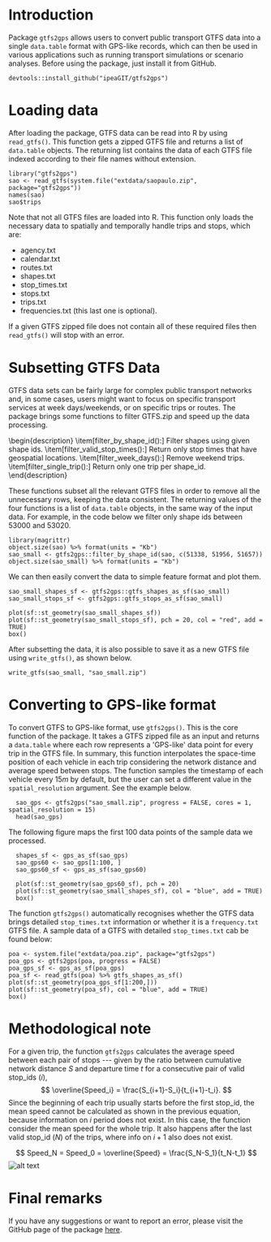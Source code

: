 # Introduction 

Package `gtfs2gps` allows users to convert public transport GTFS data into a single `data.table` format with GPS-like records, which can then be used in various applications such as running transport simulations or scenario analyses. Before using the package, just install it from GitHub.

```{r, eval = FALSE}
devtools::install_github("ipeaGIT/gtfs2gps")
```

# Loading data

After loading the package, GTFS data can be read into R by using `read_gtfs()`.
This function gets a zipped GTFS file and returns a list of `data.table` objects. The returning list contains the data of each GTFS file indexed according to their file names without extension.

```{r}
library("gtfs2gps")
sao <- read_gtfs(system.file("extdata/saopaulo.zip", package="gtfs2gps"))
names(sao)
sao$trips
```

Note that not all GTFS files are loaded into R. This function only loads the necessary data to spatially and temporally handle trips and stops, which are:
- agency.txt
- calendar.txt
- routes.txt
- shapes.txt
- stop_times.txt
- stops.txt
- trips.txt
- frequencies.txt (this last one is optional).

If a given GTFS zipped file does not contain all of these required files then `read_gtfs()` will stop with an error.


# Subsetting GTFS Data

GTFS data sets can be fairly large for complex public transport networks and, in some cases, users might want to focus on specific transport services at week days/weekends, or on specific trips or routes. The package brings some functions to filter GTFS.zip and speed up the data processing.


\begin{description}
\item[filter\_by\_shape\_id():] Filter shapes using given shape ids.
\item[filter\_valid\_stop\_times():] Return only stop times that have geospatial locations.
\item[filter\_week\_days():] Remove weekend trips.
\item[filter\_single\_trip():] Return only one trip per shape\_id.
\end{description}

These functions subset all the relevant GTFS files in order to remove all the unnecessary rows, keeping the data consistent. The returning values of the four functions is a list of `data.table` objects, in the same way of the input data. For example, in the code below we filter only shape ids between 53000 and 53020.

```{r}
library(magrittr)
object.size(sao) %>% format(units = "Kb")
sao_small <- gtfs2gps::filter_by_shape_id(sao, c(51338, 51956, 51657))
object.size(sao_small) %>% format(units = "Kb")
```

We can then easily convert the data to simple feature format and plot them.

```{r}
sao_small_shapes_sf <- gtfs2gps::gtfs_shapes_as_sf(sao_small)
sao_small_stops_sf <- gtfs2gps::gtfs_stops_as_sf(sao_small)

plot(sf::st_geometry(sao_small_shapes_sf))
plot(sf::st_geometry(sao_small_stops_sf), pch = 20, col = "red", add = TRUE)
box()
```

After subsetting the data, it is also possible to save it as a new GTFS file using `write_gtfs()`, as shown below.

```{r}
write_gtfs(sao_small, "sao_small.zip")
```

# Converting to GPS-like format

To convert GTFS to GPS-like format, use `gtfs2gps()`. This is the core function of the package. It takes a GTFS zipped file as an input and returns a `data.table` where each row represents a 'GPS-like' data point for every trip in the GTFS file. In summary, this function interpolates the space-time position of each vehicle in each trip considering the network distance and average speed between stops. The function samples the timestamp of each vehicle every $15m$ by default, but the user can set a different value in the `spatial_resolution` argument. See the example below.

```{r}
  sao_gps <- gtfs2gps("sao_small.zip", progress = FALSE, cores = 1, spatial_resolution = 15)
  head(sao_gps)
```

 The following figure maps the first 100 data points of the sample data we processed.

```{r}
  shapes_sf <- gps_as_sf(sao_gps)
  sao_gps60 <- sao_gps[1:100, ]
  sao_gps60_sf <- gps_as_sf(sao_gps60)
  
  plot(sf::st_geometry(sao_gps60_sf), pch = 20)
  plot(sf::st_geometry(sao_small_shapes_sf), col = "blue", add = TRUE)
  box()

```



The function `gtfs2gps()` automatically recognises whether the GTFS data brings detailed `stop_times.txt` information or whether it is a `frequency.txt` GTFS file. A sample data of a GTFS with detailed  `stop_times.txt` cab be found below:

```{r}
poa <- system.file("extdata/poa.zip", package="gtfs2gps")
poa_gps <- gtfs2gps(poa, progress = FALSE)
poa_gps_sf <- gps_as_sf(poa_gps)
poa_sf <- read_gtfs(poa) %>% gtfs_shapes_as_sf()
plot(sf::st_geometry(poa_gps_sf[1:200,]))
plot(sf::st_geometry(poa_sf), col = "blue", add = TRUE)
box()
```


# Methodological note

For a given trip, the function `gtfs2gps` calculates the average speed between each pair of stops --- given by the ratio between cumulative network distance $S$ and departure time $t$ for a consecutive pair of valid stop_ids ($i$), 
$$
\overline{Speed_i} = \frac{S_{i+1}-S_i}{t_{i+1}-t_i}.
$$
Since the beginning of each trip usually starts before the first stop_id, the mean speed cannot be calculated as shown in the previous equation, because information on $i$ period does not exist. In this case, the function consider the mean speed for the whole trip. It also happens after the last valid stop_id ($N$) of the trips, where info on $i+1$ also does not exist. 

$$
Speed_N = Speed_0 = \overline{Speed} = \frac{S_N-S_1}{t_N-t_1}
$$
![alt text](https://github.com/ipeaGIT/gtfs2gps/blob/master/vignettes/speed.png)


# Final remarks

If you have any suggestions or want to report an error, please visit the GitHub page of the package [here](https://github.com/ipeaGIT/gtfs2gps).